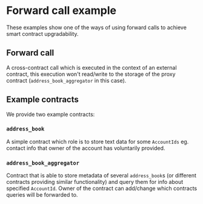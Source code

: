 # Forward call example

These examples show one of the ways of using forward calls to achieve smart contract upgradability.

## Forward call

A cross-contract call which is executed in the context of an external contract, this execution won't read/write 
to the storage of the proxy contract (`address_book_aggregator` in this case).

## Example contracts

We provide two example contracts:

### `address_book`

A simple contract which role is to store text data for some `AccountIds` eg. contact info that owner of the account has voluntarily provided.

### `address_book_aggregator`

Contract that is able to store metadata of several `address_book`s (or different contracts providing similar functionality) 
and query them for info about specified `AccountId`.
Owner of the contract can add/change which contracts queries will be forwarded to.
